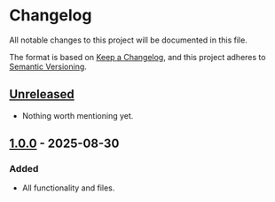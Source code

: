 # Changelog

All notable changes to this project will be documented in this file.

The format is based on [Keep a Changelog](https://keepachangelog.com/en/1.0.0/),
and this project adheres to [Semantic Versioning](https://semver.org/spec/v2.0.0.html).


## [Unreleased]

- Nothing worth mentioning yet.


## [1.0.0] - 2025-08-30

### Added

- All functionality and files.


[unreleased]: https://github.com/foundata/hugo-component-robotstxt/compare/v1.0.0...HEAD
[1.0.0]: https://github.com/foundata/hugo-component-robotstxt/releases/tag/v1.0.0
